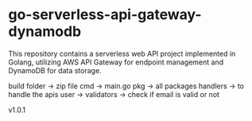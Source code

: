 # go-serverless-api-gateway-dynamodb
This repository contains a serverless web API project implemented in Golang, utilizing AWS API Gateway for endpoint management and DynamoDB for data storage. 

build folder -> zip file
cmd -> main.go
pkg -> all packages
handlers -> to handle the apis
user -> 
validators -> check if email is valid or not


v1.0.1